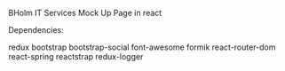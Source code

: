 BHolm IT Services Mock Up Page in react

Dependencies:

redux
bootstrap
bootstrap-social
font-awesome
formik
react-router-dom
react-spring
reactstrap
redux-logger